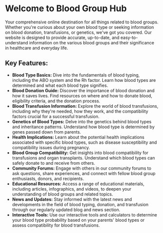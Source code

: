 <h1>Welcome to Blood Group Hub</h1>
<p>Your comprehensive online destination for all things related to blood groups. Whether you're curious about your own blood type or seeking information on blood donation, transfusions, or genetics, we've got you covered. Our website is designed to provide accurate, up-to-date, and easy-to-understand information on the various blood groups and their significance in healthcare and everyday life.</p>

<h2>Key Features:</h2>
<ul>
  <li><strong>Blood Type Basics:</strong> Dive into the fundamentals of blood typing, including the ABO system and the Rh factor. Learn how blood types are determined and what each blood type signifies.</li>
  
  <li><strong>Blood Donation Guide:</strong> Discover the importance of blood donation and how it saves lives. Find resources on where and how to donate blood, eligibility criteria, and the donation process.</li>
  
  <li><strong>Blood Transfusion Information:</strong> Explore the world of blood transfusions, including why they're needed, how they work, and the compatibility factors crucial for a successful transfusion.</li>
  
  <li><strong>Genetics of Blood Types:</strong> Delve into the genetics behind blood types and inheritance patterns. Understand how blood type is determined by genes passed down from parents.</li>
  
  <li><strong>Health Implications:</strong> Learn about the potential health implications associated with specific blood types, such as disease susceptibility and compatibility issues during pregnancy.</li>
  
  <li><strong>Blood Group Compatibility:</strong> Get insights into blood compatibility for transfusions and organ transplants. Understand which blood types can safely donate to and receive from others.</li>
  
  <li><strong>Community Forums:</strong> Engage with others in our community forums to ask questions, share experiences, and connect with fellow blood group enthusiasts, donors, and recipients.</li>
  
  <li><strong>Educational Resources:</strong> Access a range of educational materials, including articles, infographics, and videos, to deepen your understanding of blood groups and related topics.</li>
  
  <li><strong>News and Updates:</strong> Stay informed with the latest news and developments in the field of blood typing, donation, and transfusion through our regularly updated blog and news section.</li>
  
  <li><strong>Interactive Tools:</strong> Use our interactive tools and calculators to determine your blood type probability based on your parents' blood types or assess compatibility for blood transfusions.</li>
</ul>
